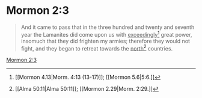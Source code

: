 # Mormon 2:3

> And it came to pass that in the three hundred and twenty and seventh year the Lamanites did come upon us with <u>exceedingly</u>[^a] great power, insomuch that they did frighten my armies; therefore they would not fight, and they began to retreat towards the <u>north</u>[^b] countries.

[Mormon 2:3](https://www.churchofjesuschrist.org/study/scriptures/bofm/morm/2?lang=eng&id=p3#p3)


[^a]: [[Mormon 4.13|Morm. 4:13 (13-17)]]; [[Mormon 5.6|5:6.]]
[^b]: [[Alma 50.11|Alma 50:11]]; [[Mormon 2.29|Morm. 2:29.]]
